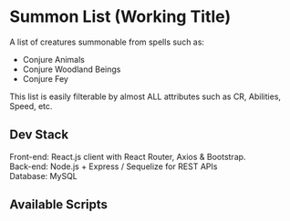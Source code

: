 # Summon List (Working Title)

A list of creatures summonable from spells such as:

- Conjure Animals
- Conjure Woodland Beings
- Conjure Fey

This list is easily filterable by almost ALL attributes such as CR, Abilities, Speed, etc.

## Dev Stack

Front-end: React.js client with React Router, Axios & Bootstrap.  
Back-end: Node.js + Express / Sequelize for REST APIs  
Database: MySQL

## Available Scripts


